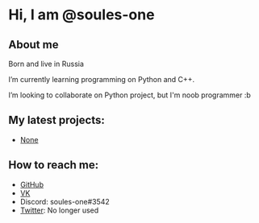 # Hi, I am @soules-one
## About me
Born and live in Russia

I’m currently learning programming on Python and C++.

I’m looking to collaborate on Python project, but I'm noob programmer :b
## My latest projects:
* [None](_)

## How to reach me:
* [GitHub](https://github.com/soules-one/)
* [VK](https://vk.com/soulezz)
* Discord: soules-one#3542
* [Twitter](https://twitter.com/soules_one): No longer used
